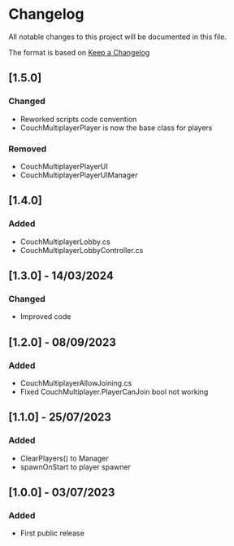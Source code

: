 # Changelog
All notable changes to this project will be documented in this file.

The format is based on [Keep a Changelog](https://keepachangelog.com/en/1.0.0/)

## [1.5.0]
### Changed
- Reworked scripts code convention
- CouchMultiplayerPlayer is now the base class for players

### Removed
- CouchMultiplayerPlayerUI
- CouchMultiplayerPlayerUIManager

## [1.4.0]
### Added
- CouchMultiplayerLobby.cs
- CouchMultiplayerLobbyController.cs

## [1.3.0] - 14/03/2024
### Changed
- Improved code

## [1.2.0] - 08/09/2023
### Added
- CouchMultiplayerAllowJoining.cs
- Fixed CouchMultiplayer.PlayerCanJoin bool not working

## [1.1.0] - 25/07/2023
### Added
- ClearPlayers() to Manager
- spawnOnStart to player spawner

## [1.0.0] - 03/07/2023
### Added
- First public release